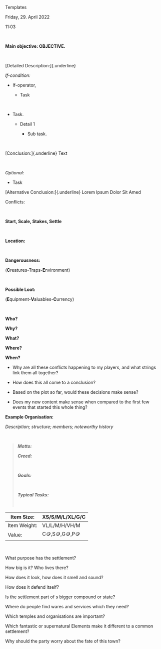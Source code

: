 Templates

Friday, 29. April 2022

11:03

 

**Main objective: OBJECTIVE.**

 

[Detailed Description:]{.underline}

*If-condition:*

-   If-operator,

    -   Task

 

-   Task.

    -   Detail 1

        -   Sub task.

 

[Conclusion:]{.underline} Text

 

*Optional:*

-   Task

[Alternative Conclusion:]{.underline} Lorem Ipsum Dolor Sit Amed

Conflicts:

 

**Start, Scale, Stakes, Settle**

 

**Location:**

 

**Dangerousness:**

(**C**reatures-Traps-**E**nvironment)

 

**Possible Loot:**

(**E**quipment-**V**aluables-**C**urrency)

 

**Who?**

**Why?**

**What?**

**Where?**

**When?**

-   Why are all these conflicts happening to my players, and what strings link them all together?

-   How does this all come to a conclusion?

-   Based on the plot so far, would these decisions make sense?

-   Does my new content make sense when compared to the first few events that started this whole thing?

**Example Organisation:**

*Description; structure; members; noteworthy history*

 

> ***Motto:***
>
> ***Creed:***
>
>  
>
> ***Goals:***
>
>  
>
> ***Typical Tasks:***
>
>  

| Item Size:   | XS/S/M/L/XL/G/C |
|--------------|-----------------|
| Item Weight: | VL/L/M/H/VH/M   |
| Value:       | C🪙,S🪙,G🪙,P🪙 |

 

What purpose has the settlement?

How big is it? Who lives there?

How does it look, how does it smell and sound?

How does it defend itself?

Is the settlement part of s bigger compound or state?

Where do people find wares and services which they need?

Which temples and organisations are important?

Which fantastic or supernatural Elements make it different to a common settlement?

Why should the party worry about the fate of this town?
